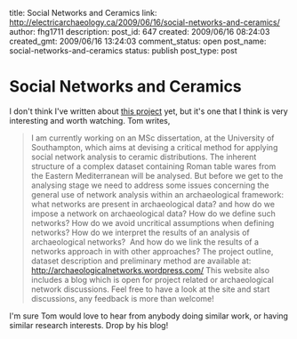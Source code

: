 title: Social Networks and Ceramics
link: http://electricarchaeology.ca/2009/06/16/social-networks-and-ceramics/
author: fhg1711
description: 
post_id: 647
created: 2009/06/16 08:24:03
created_gmt: 2009/06/16 13:24:03
comment_status: open
post_name: social-networks-and-ceramics
status: publish
post_type: post

# Social Networks and Ceramics

I don't think I've written about [this project](http://archaeologicalnetworks.wordpress.com/) yet, but it's one that I think is very interesting and worth watching. Tom writes, 

> I am currently working on an MSc dissertation, at the University of Southampton, which aims at devising a critical method for applying social network analysis to ceramic distributions. The inherent structure of a complex dataset containing Roman table wares from the Eastern Mediterranean will be analysed. But before we get to the analysing stage we need to address some issues concerning the general use of network analysis within an archaeological framework: what networks are present in archaeological data? and how do we impose a network on archaeological data? How do we define such networks? How do we avoid uncritical assumptions when defining networks? How do we interpret the results of an analysis of archaeological networks?  And how do we link the results of a networks approach in with other approaches? The project outline, dataset description and preliminary method are available at: <http://archaeologicalnetworks.wordpress.com/> This website also includes a blog which is open for project related or archaeological network discussions. Feel free to have a look at the site and start discussions, any feedback is more than welcome!

I'm sure Tom would love to hear from anybody doing similar work, or having similar research interests. Drop by his blog!